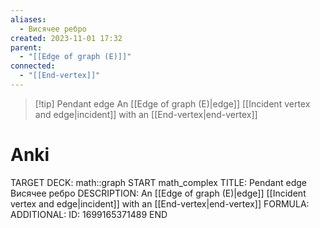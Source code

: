 ```yaml
---
aliases:
  - Висячее ребро
created: 2023-11-01 17:32
parent:
  - "[[Edge of graph (E)]]"
connected:
  - "[[End-vertex]]"
---
```


> [!tip] Pendant edge
> An [[Edge of graph (E)|edge]] [[Incident vertex and edge|incident]] with an [[End-vertex|end-vertex]]

# Anki
TARGET DECK: math::graph
START
math_complex
TITLE: Pendant edge
Висячее ребро 
DESCRIPTION: An [[Edge of graph (E)|edge]] [[Incident vertex and edge|incident]] with an [[End-vertex|end-vertex]]
FORMULA: 
ADDITIONAL:
ID: 1699165371489
END












